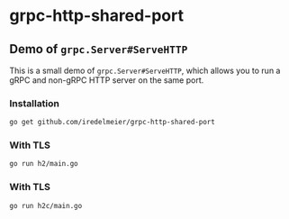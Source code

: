 # grpc-http-shared-port

## Demo of `grpc.Server#ServeHTTP`

This is a small demo of `grpc.Server#ServeHTTP`, which allows you to run a gRPC and non-gRPC HTTP server on the same port.

### Installation

```bash
go get github.com/iredelmeier/grpc-http-shared-port
```

### With TLS

```bash
go run h2/main.go
```

### With TLS

```bash
go run h2c/main.go
```
